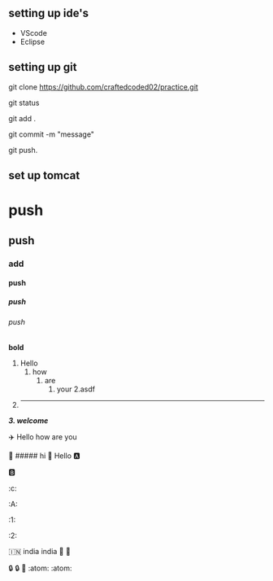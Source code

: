## setting up ide's
* VScode
* Eclipse

## setting up git
git clone https://github.com/craftedcoded02/practice.git

git status

git add .

git commit -m "message"  

git push.
   
## set up tomcat

# push
## push
### add
#### push
##### push
###### push
**bold**
1. Hello
   1. how  
      1. are 
         1. your
         2.asdf
2. ----------
_**3. welcome**_

:airplane: Hello how are you

:dart: ##### hi
:rocket: Hello
:a:

:b:

:c:

:A:

:1:

:2:

:india:
india
india
:egg:
:egg:

:lock:
:lock:
:key:
:atom:
:atom:
